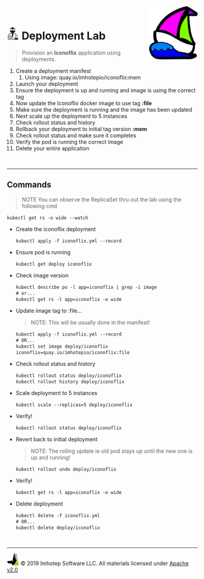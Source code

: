 <img src="../assets/k8sland.png" align="right" width="128" height="auto"/>

<br/>

# <img src="../assets/lab.png" width="32" height="auto"/> Deployment Lab

> Provision an **Iconoflix** application using deployments.

1. Create a deployment manifest
   1. Using image: quay.io/imhotepio/iconoflix:mem
2. Launch your deployment
3. Ensure the deployment is up and running and image is using the correct tag
4. Now update the Iconoflix docker image to use tag **:file**
5. Make sure the deployment is running and the image has been updated
6. Next scale up the deployment to 5 instances
7. Check rollout status and history
8. Rollback your deployment to initial tag version **:mem**
9. Check rollout status and make sure it completes
10. Verify the pod is running the correct image
11. Delete your entire application


<br/>

---
## Commands

> NOTE You can observe the ReplicaSet thru out the lab using the following cmd

```shell
kubectl get rs -o wide --watch
```

- Create the iconoflix deployment

  ```shell
  kubectl apply -f iconoflix.yml --record
  ```

- Ensure pod is running

  ```shell
  kubectl get deploy iconoflix
  ```

- Check image version

  ```shell
  kubectl describe po -l app=iconoflix | grep -i image
  # or...
  kubectl get rs -l app=iconoflix -o wide
  ```

- Update image tag to :file...

  > NOTE: This will be usually done in the manifest!

  ```shell
  kubectl apply -f iconoflix.yml --record
  # OR...
  kubectl set image deploy/iconoflix iconoflix=quay.io/imhotepio/iconoflix:file
  ```

- Check rollout status and history

  ```shell
  kubectl rollout status deploy/iconoflix
  kubectl rollout history deploy/iconoflix
  ```

- Scale deployment to 5 instances

  ```shell
  kubectl scale --replicas=5 deploy/iconoflix
  ```

- Verify!

  ```shell
  kubectl rollout status deploy/iconoflix
  ```

- Revert back to initial deployment

  > NOTE: The rolling update ie old pod stays up until the new one is up and running!

  ```shell
  kubectl rollout undo deploy/iconoflix
  ```

- Verify!

  ```shell
  kubectl get rs -l app=iconoflix -o wide
  ```

- Delete deployment

  ```shell
  kubectl delete -f iconoflix.yml
  # OR...
  kubectl delete deploy/iconoflix
  ```

<br/>

---
<img src="../assets/imhotep_logo.png" width="32" height="auto"/> © 2019 Imhotep Software LLC.
All materials licensed under [Apache v2.0](http://www.apache.org/licenses/LICENSE-2.0)